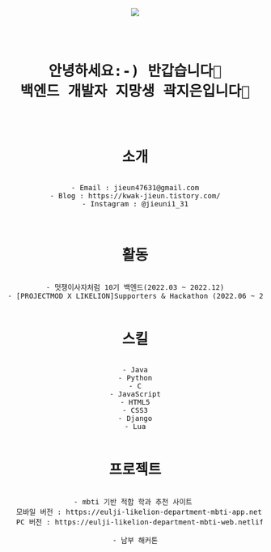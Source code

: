 <p align="center">
  <img src="https://user-images.githubusercontent.com/109029034/221773866-11c56ff5-0d58-4bc2-80b7-032d758fa1d8.png">
</p>


<pre align="center">
<H1>
안녕하세요:-) 반갑습니다👋
백엔드 개발자 지망생 곽지은입니다👋
</H1>

<h1>소개</h1>
- Email : jieun47631@gmail.com
- Blog : https://kwak-jieun.tistory.com/
- Instagram : @jieuni1_31


<h1>활동</h1>
- 멋쟁이사자처럼 10기 백엔드(2022.03 ~ 2022.12)
- [PROJECTMOD X LIKELION]Supporters & Hackathon (2022.06 ~ 2022.09)

<h1>스킬</h1>
- Java
- Python
- C
- JavaScript
- HTML5
- CSS3
- Django
- Lua

<h1>프로젝트</h1>
- mbti 기반 적합 학과 추천 사이트 
  모바일 버전 : https://eulji-likelion-department-mbti-app.netlify.app/
  PC 버전 : https://eulji-likelion-department-mbti-web.netlify.app/
  
- 남부 해커톤


</pre>
